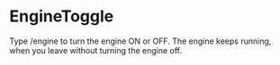 # EngineToggle
Type /engine to turn the engine ON or OFF.
The engine keeps running, when you leave without turning the engine off.
